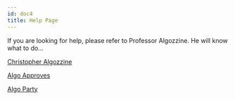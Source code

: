 ```yaml
---
id: doc4
title: Help Page
---
```


If you are looking for help, please refer to Professor Algozzine. He will know what to do...

[Christopher Algozzine](mailto:christopher.algozzine@marist.edu)

[Algo Approves](/img/yes-algo.png)







 [Algo Party](https://github.com/charlesschmitz2/DashOps-Documentation/blob/master/website/static/img/algo-party.gif)
 
